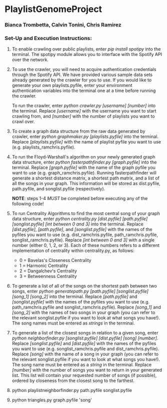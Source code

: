 # PlaylistGenomeProject
### Bianca Trombetta, Calvin Tonini, Chris Ramirez

### Set-Up and Execution Instructions:
1. To enable crawling over public playlists, enter _pip install spotipy_ into 
   the terminal. The spotipy module allows you to interface with the Spotify API 
   over the network.
   
2. To use the crawler, you will need to acquire authentication credentials 
   through the Spotify API. We have provided various sample data sets already
   generated by the crawler for you to use. If you would like to generate your 
   own playlists.pyfile, enter your environment authentication variables into 
   the terminal one at a time before running the crawler. 
   
   To run the crawler, enter _python crawler.py [username] [number]_ into the 
   terminal. Replace _[username]_ with the username you want to start crawling 
   from, and _[number]_ with the number of playlists you want to crawl over.

3. To create a graph data structure from the raw data generated by crawler, 
   enter _python graphmaker.py [playlists.pyfile]_ into the terminal. Replace
   _[playlists.pyfile]_ with the name of playlist pyfile you want to use 
   (e.g. playlists\_ramchris.pyfile).

4. To run the Floyd-Warshall's algorithm on your newly generated graph data
   structure, enter _python fasterpathfinder.py [graph.pyfile]_ into the 
   terminal. Replace _[graph.pyfile]_ with the name of the graph pyfile you want
   to use (e.g. graph\_ramchris.pyfile). Running fasterpathfinder will generate
   a shortest distance matrix, a shortest path matrix, and a list of all the 
   songs in your graph. This information will be stored as dist.pyfile, 
   path.pyfile, and songlist.pyfile (respectively).
   
   **NOTE**: steps 1-4 _MUST_ be completed before executing any of the following 
   code!

5. To run Centrality Algorithms to find the most central song of your graph 
   data structure, enter _python centrality.py [dist.pyfile] [path.pyfile] 
   [songlist.pyfile] [int between 0 and 3]_ into the terminal. Replace 
   _[dist.pyfile]_, _[path.pyfile]_, and _[songlist.pyfile]_ with the names of 
   the pyfiles you want to use (e.g. dist\_ramchris.pyfile, 
   path\_ramchris.pyfile, songlist\_ramchris.pyfile). Replace 
   _[int between 0 and 3]_ with a single number (either 0, 1, 2, or 3). Each of 
   these numbers refers to a different implementation of centrality within 
   centrality.py, as follows:
   
   * 0 = Bavelas's Closeness Centrality
   * 1 = Harmonic Centrality
   * 2 = Dangalchev's Centrality
   * 3 = Betweenness Centrality

6. To generate a list of all of the songs on the shortest path between two
   songs, enter _python generatepath.py [path.pyfile] [songlist.pyfile] 
   [song\_1] [song\_2]_ into the terminal. Replace _[path.pyfile]_ and
   _[songlist.pyfile]_ with the names of the pyfiles you want to use (e.g.
   path\_ramchris.pyfile and songlist\_ramchris.pyfile). Replace _[song\_1]_
   and _[song\_2]_ with the names of two songs in your graph (you can refer
   to the relevant songlist.pyfile if you want to look at what songs you have!). 
   The song names must be entered as _strings_ in the terminal.

7. To generate a list of the closest songs in relation to a given song, enter
   _python neighborfinder.py [songlist.pyfile] [dist.pyfile] [song] [number]_. 
   Replace _[songlist.pyfile]_ and _[dist.pyfile]_ with the names of the pyfiles
   you want to use (e.g. songlist\_ramchris.pyfile and dist\_ramchris.pyfile).
   Replace _[song]_ with the name of a song in your graph (you can refer to
   the relevant songlist.pyfile if you want to look at what songs you have!).
   The song name must be entered as a _string_ in the terminal. Replace
   _[number]_ with the number of songs you want to return in your generated
   list. This list will contain your requested number of songs (if possible), 
   ordered by closeness from the closest song to the farthest.

8. python playlistneighborfinder.py path.pyfile songlist.pyfile

9. python triangles.py graph.pyfile 'song'